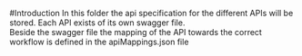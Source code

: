 #Introduction
In this folder the api specification for the different APIs will be stored.
Each API exists of its own swagger file.  
Beside the swagger file the mapping of the API towards the correct workflow is defined in the apiMappings.json file
